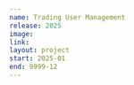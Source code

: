 ```yaml
---
name: Trading User Management
release: 2025
image:
link:
layout: project
start: 2025-01
end: 9999-12
---
```

